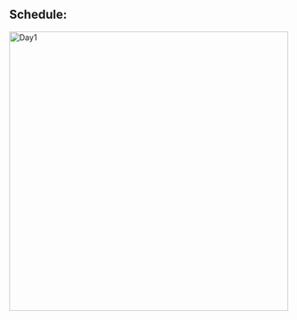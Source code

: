## Schedule:

<img src="https://i.ibb.co/x67yXkV/Day1.jpg" alt="Day1" border="0" width='500' height='500' >
